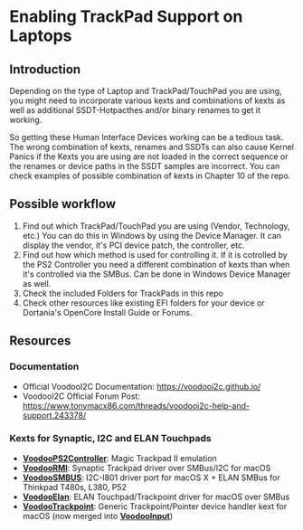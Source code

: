 # Enabling TrackPad Support on Laptops

## Introduction
Depending on the type of Laptop and TrackPad/TouchPad you are using, you might need to incorporate various kexts and combinations of kexts as well as additional SSDT-Hotpacthes and/or binary renames to get it working.

So getting these Human Interface Devices working can be a tedious task. The wrong combination of kexts, renames and SSDTs can also cause Kernel Panics if the Kexts you are using are not loaded in the correct sequence or the renames or device paths in the SSDT samples are incorrect. You can check examples of possible combination of kexts in Chapter 10 of the repo.

## Possible workflow
1. Find out which TrackPad/TouchPad you are using (Vendor, Technology, etc.) You can do this in Windows by using the Device Manager. It can display the vendor, it's PCI device patch, the controller, etc.
2. Find out how which method is used for controlling it. If it is cotrolled by the PS2 Controller you need a different combination of kexts than when it's controlled via the SMBus. Can be done in Windows Device Manager as well.
3. Check the included Folders for TrackPads in this repo
4. Check other resources like existing EFI folders for your device or Dortania's OpenCore Install Guide or Forums.

## Resources
### Documentation
* Official VoodooI2C Documentation: https://voodooi2c.github.io/
* VoodooI2C Official Forum Post: https://www.tonymacx86.com/threads/voodooi2c-help-and-support.243378/

### Kexts for Synaptic, I2C and ELAN Touchpads
- [**VoodooPS2Controller**](https://github.com/acidanthera/VoodooPS2): Magic Trackpad II emulation
- [**VoodooRMI**](https://github.com/VoodooSMBus/VoodooRMI): Synaptic Trackpad driver over SMBus/I2C for macOS 
- [**VoodooSMBUS**](https://github.com/VoodooSMBus/VoodooSMBus): I2C-I801 driver port for macOS X + ELAN SMBus for Thinkpad T480s, L380, P52 
- [**VoodooElan**](https://github.com/VoodooSMBus/VoodooElan): ELAN Touchpad/Trackpoint driver for macOS over SMBus 
- [**VoodooTrackpoint**](https://github.com/VoodooSMBus/VoodooTrackpoint): Generic Trackpoint/Pointer device handler kext for macOS (now merged into [**VoodooInput**](https://github.com/acidanthera/VoodooInput))

